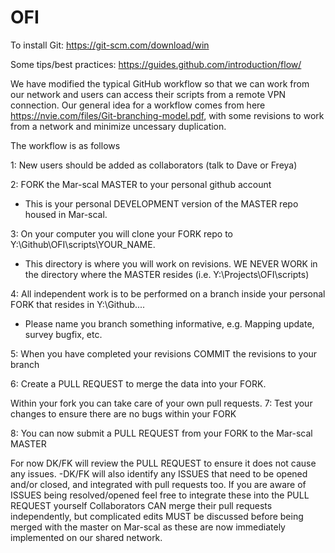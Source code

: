 # OFI
To install Git: https://git-scm.com/download/win

Some tips/best practices: https://guides.github.com/introduction/flow/

We have modified the typical GitHub workflow so that we can work from our network and users can access their scripts from a remote VPN connection. Our general idea for a workflow comes from here https://nvie.com/files/Git-branching-model.pdf, with some revisions to work from a network and minimize uncessary duplication.

The workflow is as follows

1: New users should be added as collaborators (talk to Dave or Freya)

2: FORK the Mar-scal MASTER to your personal github account
  - This is your personal DEVELOPMENT version of the MASTER repo housed in Mar-scal. 

3: On your computer you will clone your FORK repo to Y:\Github\OFI\scripts\YOUR_NAME.
  - This directory is where you will work on revisions. WE NEVER WORK in the directory where the MASTER resides (i.e. Y:\Projects\OFI\scripts) 
  
 4: All independent work is to be performed on a branch inside your personal FORK that resides in Y:\Github....
  - Please name you branch something informative, e.g. Mapping update, survey bugfix, etc. 
  
5: When you have completed your revisions COMMIT the revisions to your branch

6: Create a PULL REQUEST to merge the data into your FORK.

Within your fork you can take care of your own pull requests. 7: Test your changes to ensure there are no bugs within your FORK

8: You can now submit a PULL REQUEST from your FORK to the Mar-scal MASTER

For now DK/FK will review the PULL REQUEST to ensure it does not cause any issues. -DK/FK will also identify any ISSUES that need to be opened and/or closed, and integrated with pull requests too. If you are aware of ISSUES being resolved/opened feel free to integrate these into the PULL REQUEST yourself Collaborators CAN merge their pull requests independently, but complicated edits MUST be discussed before being merged with the master on Mar-scal as these are now immediately implemented on our shared network.

